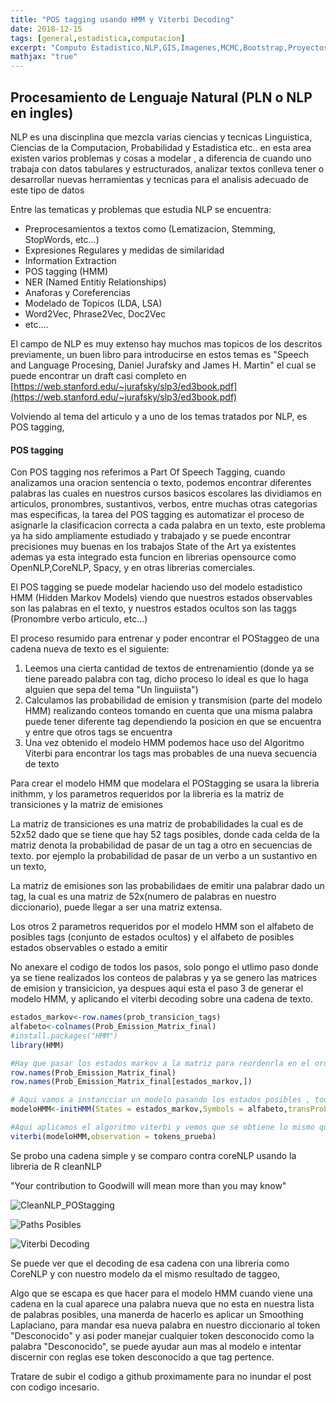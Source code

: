 ```yaml
---
title: "POS tagging usando HMM y Viterbi Decoding"
date: 2018-12-15
tags: [general,estadistica,computacion]
excerpt: "Computo Estadistico,NLP,GIS,Imagenes,MCMC,Bootstrap,Proyectos"
mathjax: "true"
---
```


## Procesamiento de Lenguaje Natural (PLN o NLP en ingles)

NLP es una discinplina que mezcla varias ciencias y tecnicas Linguistica, Ciencias de la Computacion, Probabilidad y Estadistica etc.. en esta area existen varios problemas y cosas a modelar , a diferencia de cuando uno trabaja con datos tabulares y estructurados, analizar textos conlleva tener o desarrollar nuevas herramientas  y tecnicas para el analisis adecuado de este tipo de datos

Entre las tematicas y problemas que estudia NLP se encuentra:

* Preprocesamientos a textos como (Lematizacion, Stemming, StopWords, etc...)
* Expresiones Regulares y medidas de similaridad
* Information Extraction
* POS tagging (HMM)
* NER (Named Entitiy Relationships)
* Anaforas y Coreferencias
* Modelado de Topicos (LDA, LSA)
* Word2Vec, Phrase2Vec, Doc2Vec
* etc....

El campo de NLP es muy extenso hay muchos mas topicos de los descritos previamente, un buen libro para introducirse en estos temas es "Speech and Language Procesing, Daniel Jurafsky and James H. Martin" el cual se puede encontrar un draft casi completo en [https://web.stanford.edu/~jurafsky/slp3/ed3book.pdf](https://web.stanford.edu/~jurafsky/slp3/ed3book.pdf)

Volviendo al tema del articulo y a uno de los temas tratados por NLP, es POS tagging, 

#### POS tagging

Con POS tagging nos referimos a Part Of Speech Tagging, cuando analizamos una oracion sentencia o texto, podemos encontrar diferentes palabras las cuales en nuestros cursos basicos escolares las dividiamos en articulos, pronombres, sustantivos, verbos, entre muchas otras categorias mas especificas, la tarea del POS tagging es automatizar el proceso de asignarle la clasificacion correcta a cada palabra en un texto, este problema ya ha sido ampliamente estudiado y trabajado y se puede encontrar precisiones muy buenas en los trabajos State of the Art ya existentes ademas ya esta integrado esta funcion en librerias opensource como OpenNLP,CoreNLP, Spacy, y en otras librerias comerciales.

El POS tagging se puede modelar haciendo uso del modelo estadistico HMM (Hidden Markov Models) viendo que nuestros estados observables son las palabras en el texto, y nuestros estados ocultos son las taggs  (Pronombre verbo articulo, etc...)

El proceso resumido para entrenar y poder encontrar el POStaggeo de una cadena nueva de texto es el siguiente:

1. Leemos una cierta cantidad de textos de entrenamientio (donde ya se tiene pareado palabra con tag, dicho proceso lo ideal es que lo haga alguien que sepa del tema "Un linguiista")
2. Calculamos las probabilidad de emision y transmision (parte del modelo HMM) realizando conteos tomando en cuenta que una misma palabra puede tener diferente tag dependiendo la posicion en que se encuentra y entre que otros tags se encuentra
3. Una vez obtenido el modelo HMM podemos hace uso del Algoritmo Viterbi para encontrar los tags mas probables de una nueva secuencia de texto

Para crear el modelo HMM que modelara el POStagging se usara la libreria inithmm, y los parametros requeridos por la libreria es la matriz de transiciones y la matriz de emisiones 

La matriz de transiciones es una matriz de probabilidades la cual es de 52x52 dado que se tiene que hay 52 tags posibles, donde cada celda de la matriz denota la probabilidad de pasar de un tag a otro en secuencias de texto. por ejemplo la probabilidad de pasar de un verbo a un sustantivo en un texto, 

La matriz de emisiones son las probabilidaes de emitir una palabrar dado un tag, la cual es una matriz de 52x(numero de palabras en nuestro diccionario), puede llegar a ser una matriz extensa.

Los otros 2 parametros requeridos por el modelo HMM son el alfabeto de posibles tags (conjunto de estados ocultos) y el alfabeto de posibles estados observables o estado a emitir

No anexare el codigo de todos los pasos, solo pongo el utlimo paso donde ya se tiene realizados los conteos de palabras y ya se genero las matrices de emision y transicicion, ya despues aqui esta el paso 3 de generar el modelo HMM, y aplicando el viterbi decoding sobre una cadena de texto.

```R
estados_markov<-row.names(prob_transicion_tags)
alfabeto<-colnames(Prob_Emission_Matrix_final)
#install.packages("HMM")
library(HMM)

#Hay que pasar los estados markov a la matriz para reordenrla en el orden en que se pasaran los tags
row.names(Prob_Emission_Matrix_final)
row.names(Prob_Emission_Matrix_final[estados_markov,])

# Aqui vamos a instancciar un modelo pasando los estados posibles , todas las palabras posibles, y las matrices de probabilidades
modeloHMM<-initHMM(States = estados_markov,Symbols = alfabeto,transProbs = prob_transicion_tags,emissionProbs = Prob_Emission_Matrix_final[estados_markov,])

#Aqui aplicamos el algoritmo viterbi y vemos que se obtiene lo mismo que coreNLP y ademas mas rapido
viterbi(modeloHMM,observation = tokens_prueba)
```



Se probo una cadena simple y se comparo contra coreNLP usando la libreria de R cleanNLP

"Your contribution to Goodwill will mean more than you may know"

![CleanNLP_POStagging](https://i.imgur.com/eNwb0De.png)

![Paths Posibles](https://i.imgur.com/AS1nyPy.png)

![Viterbi Decoding](https://i.imgur.com/YCbvjpe.png)

Se puede ver que el decoding de esa cadena con una libreria como CoreNLP y con nuestro modelo da el mismo resultado de taggeo, 

Algo que se escapa es que hacer para el modelo HMM cuando viene una cadena en la cual aparece una palabra nueva que no esta en nuestra lista de palabras posibles, una manerda de hacerlo es aplicar un Smoothing Laplaciano, para mandar esa nueva palabra en nuestro diccionario al token "Desconocido" y asi poder manejar cualquier token desconocido como la palabra "Desconocido", se puede ayudar aun mas al modelo e intentar discernir con reglas ese token desconocido a que tag pertence.

Tratare de subir el codigo a github proximamente para no inundar el post con codigo incesario.